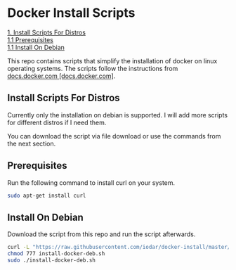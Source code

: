 # Docker Install Scripts

<a href="#Install-Scripts-For-Distros">1. Install Scripts For Distros</a><br>
<a href="#Prerequisites">1.1 Prerequisites</a><br>
<a href="#Install-On-Debian">1.1 Install On Debian</a><br>

This repo contains scripts that simplify the installation of docker on linux operating systems. The scripts
follow the instructions from [docs.docker.com [docs.docker.com]](https://docs.docker.com).

<div id="Install-Scripts-For-Distros" />

## Install Scripts For Distros

Currently only the installation on debian is supported. I will add more scripts for different distros if I need them.

You can download the script via file download or use the commands from the next section.

<div id="Prerequisites" />

## Prerequisites

Run the following command to install curl on your system.

```bash
sudo apt-get install curl
```

<div id="Install-On-Debian" />

## Install On Debian

Download the script from this repo and run the script afterwards.

```bash
curl -L "https://raw.githubusercontent.com/iodar/docker-install/master/install-docker-deb.sh" -o install-docker-deb.sh 
chmod 777 install-docker-deb.sh
sudo ./install-docker-deb.sh
```